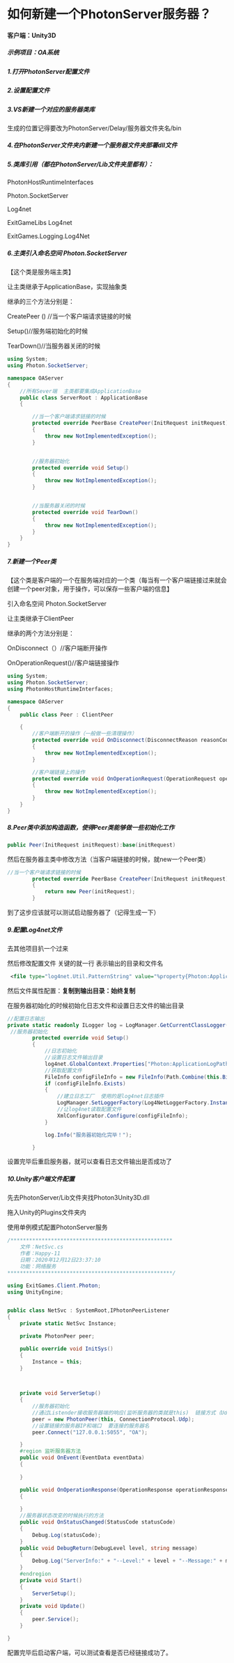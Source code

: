# 如何新建一个PhotonServer服务器？

#### 客户端：Unity3D

##### 示例项目：OA系统

##### 1.打开PhotonServer配置文件

##### 2.设置配置文件

##### 3.VS新建一个对应的服务器类库

生成的位置记得要改为PhotonServer/Delay/服务器文件夹名/bin

##### 4.在PhotonServer文件夹内新建一个服务器文件夹部署dll文件

##### 5.类库引用（都在PhotonServer/Lib文件夹里都有）：

PhotonHostRuntimeInterfaces  

Photon.SocketServer 

Log4net

ExitGameLibs Log4net 

ExitGames.Logging.Log4Net

##### 6.主类引入命名空间 Photon.SocketServer

【这个类是服务端主类】

让主类继承于ApplicationBase，实现抽象类

继承的三个方法分别是：

CreatePeer () //当一个客户端请求链接的时候

Setup()//服务端初始化的时候

TearDown()//当服务器关闭的时候

```c#
using System;
using Photon.SocketServer;

namespace OAServer
{
    //所有Sever端  主类都要集成ApplicationBase
    public class ServerRoot : ApplicationBase
    {

        //当一个客户端请求链接的时候
        protected override PeerBase CreatePeer(InitRequest initRequest)
        {
            throw new NotImplementedException();
        }


        //服务器初始化
        protected override void Setup()
        {
            throw new NotImplementedException();
        }


        //当服务器关闭的时候
        protected override void TearDown()
        {
            throw new NotImplementedException();
        }
    }
}

```

##### 7.新建一个Peer类

【这个类是客户端的一个在服务端对应的一个类（每当有一个客户端链接过来就会创建一个peer对象，用于操作，可以保存一些客户端的信息】

引入命名空间 Photon.SocketServer 

让主类继承于ClientPeer

继承的两个方法分别是：

OnDisconnect（）//客户端断开操作

OnOperationRequest()//客户端链接操作

```c#
using System;
using Photon.SocketServer;
using PhotonHostRuntimeInterfaces;

namespace OAServer
{
    public class Peer : ClientPeer

    {
        //客户端断开的操作（一般做一些清理操作）
        protected override void OnDisconnect(DisconnectReason reasonCode, string reasonDetail)
        {
            throw new NotImplementedException();
        }

        //客户端链接上的操作
        protected override void OnOperationRequest(OperationRequest operationRequest, SendParameters sendParameters)
        {
            throw new NotImplementedException();
        }
    }
}

```

##### 8.Peer类中添加构造函数，使得Peer类能够做一些初始化工作

```c#
public Peer(InitRequest initRequest):base(initRequest)
```

然后在服务器主类中修改方法（当客户端链接的时候，就new一个Peer类）

```c#
//当一个客户端请求链接的时候
        protected override PeerBase CreatePeer(InitRequest initRequest)
        {
            return new Peer(initRequest);
        }
```

到了这步应该就可以测试启动服务器了（记得生成一下）

##### 9.配置Log4net文件

去其他项目扒一个过来

然后修改配置文件 关键的就一行 表示输出的目录和文件名

```xml
 <file type="log4net.Util.PatternString" value="%property{Photon:ApplicationLogPath}\\OAServer.Server.log" />
```

然后文件属性配置：**复制到输出目录：始终复制**

在服务器初始化的时候初始化日志文件和设置日志文件的输出目录

```c#
//配置日志输出
private static readonly ILogger log = LogManager.GetCurrentClassLogger();
 //服务器初始化
        protected override void Setup()
        {
            //日志初始化
            //设置日志文件输出目录
            log4net.GlobalContext.Properties["Photon:ApplicationLogPath"] = Path.Combine(this.ApplicationRootPath, "OAServer/log");
            //获取配置文件
            FileInfo configFileInfo = new FileInfo(Path.Combine(this.BinaryPath, "log4net.config"));
            if (configFileInfo.Exists)
            {
                //建立日志工厂  使用的是log4net日志插件
                LogManager.SetLoggerFactory(Log4NetLoggerFactory.Instance);
                //让log4net读取配置文件
                XmlConfigurator.Configure(configFileInfo);
            }

            log.Info("服务器初始化完毕！");

        }
```

设置完毕后重启服务器，就可以查看日志文件输出是否成功了

##### 10.Unity客户端文件配置

先去PhotonServer/Lib文件夹找Photon3Unity3D.dll 

拖入Unity的Plugins文件夹内

使用单例模式配置PhotonServer服务

```C#
/****************************************************
    文件：NetSvc.cs
	作者：Happy-11
    日期：2020年12月12日23:37:10
	功能：网络服务
*****************************************************/

using ExitGames.Client.Photon;
using UnityEngine;


public class NetSvc : SystemRoot,IPhotonPeerListener 
{
    private static NetSvc Instance;

    private PhotonPeer peer;

    public override void InitSys()
    {
        Instance = this;
    }

    

    private void ServerSetup()
    {
        //服务器初始化
        //通过Listender接收服务器端的响应(监听服务器的类就是this)  链接方式（Udp）
        peer = new PhotonPeer(this, ConnectionProtocol.Udp);
        //设置链接的服务器IP和端口  要连接的服务器名
        peer.Connect("127.0.0.1:5055", "OA");

    }
    #region 监听服务器方法
    public void OnEvent(EventData eventData)
    {
       
    }

    public void OnOperationResponse(OperationResponse operationResponse)
    {
        
    }
    //服务器状态改变的时候执行的方法
    public void OnStatusChanged(StatusCode statusCode)
    {
        Debug.Log(statusCode);
    }
    public void DebugReturn(DebugLevel level, string message)
    {
        Debug.Log("ServerInfo:" + "--Level:" + level + "--Message:" + message);
    }
    #endregion
    private void Start()
    {
        ServerSetup();
    }
    private void Update()
    {
        peer.Service();
    }

}
```

配置完毕后启动客户端，可以测试查看是否已经链接成功了。